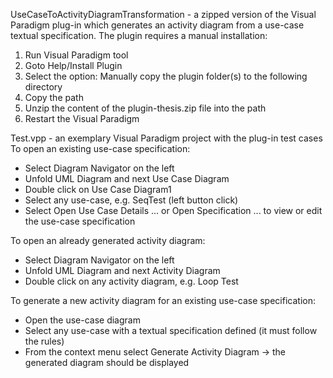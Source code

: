 UseCaseToActivityDiagramTransformation - a zipped version of the Visual Paradigm plug-in which generates an activity diagram from a use-case textual specification.
The plugin requires a manual installation:
1. Run Visual Paradigm tool
2. Goto Help/Install Plugin
3. Select the option: Manually copy the plugin folder(s) to the following directory
4. Copy the path
5. Unzip the content of the plugin-thesis.zip file into the path
6. Restart the Visual Paradigm

Test.vpp - an exemplary Visual Paradigm project with the plug-in test cases
To open an existing use-case specification:
- Select Diagram Navigator on the left
- Unfold UML Diagram and next Use Case Diagram
- Double click on Use Case Diagram1
- Select any use-case, e.g. SeqTest (left button click)
- Select Open Use Case Details ... or Open Specification ... to view or edit the use-case specification
 
To open an already generated activity diagram:
- Select Diagram Navigator on the left
- Unfold UML Diagram and next Activity Diagram
- Double click on any activity diagram, e.g. Loop Test

To generate a new activity diagram for an existing use-case specification:
- Open the use-case diagram
- Select any use-case with a textual specification defined (it must follow the rules)
- From the context menu select Generate Activity Diagram -> the generated diagram should be displayed
